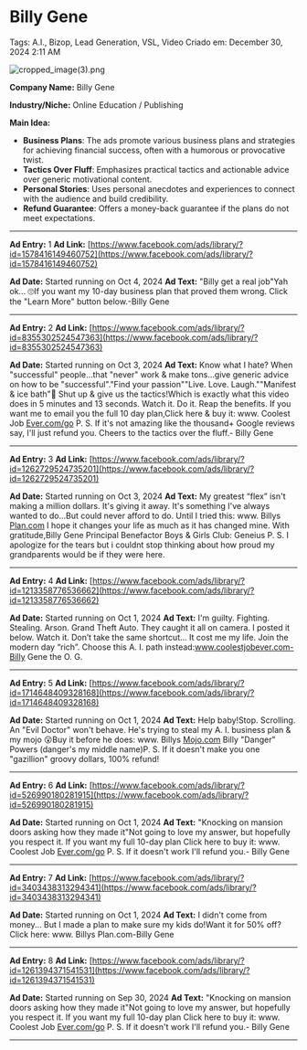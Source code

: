 # Billy Gene

Tags: A.I., Bizop, Lead Generation, VSL, Video
Criado em: December 30, 2024 2:11 AM

![cropped_image(3).png](cropped_image(3)%206.png)

**Company Name:** Billy Gene

**Industry/Niche:** Online Education / Publishing

**Main Idea:**

- **Business Plans**: The ads promote various business plans and strategies for achieving financial success, often with a humorous or provocative twist.
- **Tactics Over Fluff**: Emphasizes practical tactics and actionable advice over generic motivational content.
- **Personal Stories**: Uses personal anecdotes and experiences to connect with the audience and build credibility.
- **Refund Guarantee**: Offers a money-back guarantee if the plans do not meet expectations.

---

**Ad Entry:** 1
**Ad Link:** [https://www.facebook.com/ads/library/?id=1578416149460752](https://www.facebook.com/ads/library/?id=1578416149460752)

**Ad Date:** Started running on Oct 4, 2024
**Ad Text:** "Billy get a real job"Yah ok... 🙄If you want my 10-day business plan that proved them wrong. Click the "Learn More" button below.-Billy Gene

---

**Ad Entry:** 2
**Ad Link:** [https://www.facebook.com/ads/library/?id=8355302524547363](https://www.facebook.com/ads/library/?id=8355302524547363)

**Ad Date:** Started running on Oct 3, 2024
**Ad Text:** Know what I hate? When "successful" people...that "never" work & make tons…give generic advice on how to be "successful"."Find your passion""Live. Love. Laugh.""Manifest & ice bath"🤮 Shut up & give us the tactics!Which is exactly what this video does in 5 minutes and 13 seconds. Watch it. Do it. Reap the benefits. If you want me to email you the full 10 day plan,Click here & buy it: www. Coolest Job [Ever.com/go](http://ever.com/go) P. S. If it's not amazing like the thousand+ Google reviews say, I'll just refund you. Cheers to the tactics over the fluff.- Billy Gene

---

**Ad Entry:** 3
**Ad Link:** [https://www.facebook.com/ads/library/?id=1262729524735201](https://www.facebook.com/ads/library/?id=1262729524735201)

**Ad Date:** Started running on Oct 3, 2024
**Ad Text:** My greatest “flex” isn't making a million dollars. It's giving it away. It's something I've always wanted to do…But could never afford to do. Until I tried this: www. Billys [Plan.com](http://plan.com/) I hope it changes your life as much as it has changed mine. With gratitude,Billy Gene Principal Benefactor Boys & Girls Club: Geneius P. S. I apologize for the tears but i couldnt stop thinking about how proud my grandparents would be if they were here.

---

**Ad Entry:** 4
**Ad Link:** [https://www.facebook.com/ads/library/?id=1213358776536662](https://www.facebook.com/ads/library/?id=1213358776536662)

**Ad Date:** Started running on Oct 1, 2024
**Ad Text:** I'm guilty. Fighting. Stealing. Arson. Grand Theft Auto. They caught it all on camera. I posted it below. Watch it. Don’t take the same shortcut... It cost me my life. Join the modern day “rich”. Choose this A. I. path instead:www.coolestjobever.com-Billy Gene the O. G.

---

**Ad Entry:** 5
**Ad Link:** [https://www.facebook.com/ads/library/?id=1714648409328168](https://www.facebook.com/ads/library/?id=1714648409328168)

**Ad Date:** Started running on Oct 1, 2024
**Ad Text:** Help baby!Stop. Scrolling. An "Evil Doctor" won't behave. He's trying to steal my A. I. business plan & my mojo 😮Buy it before he does: www. Billys [Mojo.com](http://mojo.com/) Billy "Danger" Powers  (danger's my middle name)P. S. If it doesn't make you one "gazillion" groovy dollars, 100% refund!

---

**Ad Entry:** 6
**Ad Link:** [https://www.facebook.com/ads/library/?id=526990180281915](https://www.facebook.com/ads/library/?id=526990180281915)

**Ad Date:** Started running on Oct 1, 2024
**Ad Text:** "Knocking on mansion doors asking how they made it"Not going to love my answer, but hopefully you respect it. If you want my full 10-day plan Click here to buy it: www. Coolest Job [Ever.com/go](http://ever.com/go) P. S. If it doesn't work I'll refund you.- Billy Gene

---

**Ad Entry:** 7
**Ad Link:** [https://www.facebook.com/ads/library/?id=3403438313294341](https://www.facebook.com/ads/library/?id=3403438313294341)

**Ad Date:** Started running on Oct 1, 2024
**Ad Text:** I didn't come from money... But I made a plan to make sure my kids do!Want it for 50% off?Click here: www. Billys Plan.com-Billy Gene

---

**Ad Entry:** 8
**Ad Link:** [https://www.facebook.com/ads/library/?id=1261394371541531](https://www.facebook.com/ads/library/?id=1261394371541531)

**Ad Date:** Started running on Sep 30, 2024
**Ad Text:** "Knocking on mansion doors asking how they made it"Not going to love my answer, but hopefully you respect it. If you want my full 10-day plan Click here to buy it: www. Coolest Job [Ever.com/go](http://ever.com/go) P. S. If it doesn't work I'll refund you.- Billy Gene

---